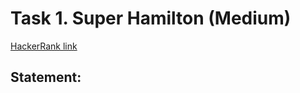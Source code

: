 # Task 1. Super Hamilton (Medium)

[HackerRank link](<https://www.hackerrank.com/contests/sda-hw-13-2022/challenges/all-paths42>)

## Statement:

<!-- TODO -->
